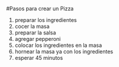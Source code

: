 #Pasos para crear un Pizza
1. preparar los ingredientes
2. cocer la masa
3. preparar la salsa
4. agregar pepperoni
5. colocar los ingredientes en la masa
6. hornear la masa ya con los ingredientes
7. esperar 45 minutos